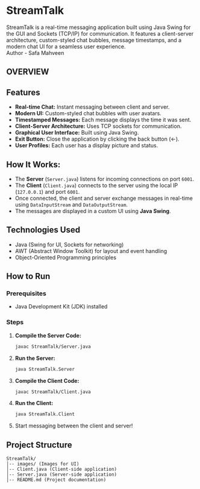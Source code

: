 # StreamTalk
StreamTalk is a real-time messaging application built using Java Swing for the GUI and Sockets (TCP/IP) for communication. It features a client-server architecture, custom-styled chat bubbles, message timestamps, and a modern chat UI for a seamless user experience.
<br>
Author - Safa Mahveen
<br>
## OVERVIEW

## Features
- **Real-time Chat:** Instant messaging between client and server.
- **Modern UI:** Custom-styled chat bubbles with user avatars.
- **Timestamped Messages:** Each message displays the time it was sent.
- **Client-Server Architecture:** Uses TCP sockets for communication.
- **Graphical User Interface:** Built using Java Swing.
- **Exit Button:** Close the application by clicking the back button (<-).
- **User Profiles:** Each user has a display picture and status.

## How It Works:
- The **Server** (`Server.java`) listens for incoming connections on port `6001`.
- The **Client** (`Client.java`) connects to the server using the local IP (`127.0.0.1`) and port `6001`.
- Once connected, the client and server exchange messages in real-time using `DataInputStream` and `DataOutputStream`.
- The messages are displayed in a custom UI using **Java Swing**.

## Technologies Used
- Java (Swing for UI, Sockets for networking)
- AWT (Abstract Window Toolkit) for layout and event handling
- Object-Oriented Programming principles

## How to Run
### Prerequisites
- Java Development Kit (JDK) installed

### Steps
1. **Compile the Server Code:**
   ```sh
   javac StreamTalk/Server.java
   ```
2. **Run the Server:**
   ```sh
   java StreamTalk.Server
   ```
3. **Compile the Client Code:**
   ```sh
   javac StreamTalk/Client.java
   ```
4. **Run the Client:**
   ```sh
   java StreamTalk.Client
   ```
5. Start messaging between the client and server!

## Project Structure
```
StreamTalk/
│-- images/ (Images for UI)
│-- Client.java (Client-side application)
│-- Server.java (Server-side application)
│-- README.md (Project documentation)
```

